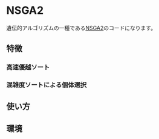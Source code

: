 # NSGA2

遺伝的アルゴリズムの一種である[NSGA2](https://ieeexplore.ieee.org/document/996017)のコードになります。

## 特徴
### 高速優越ソート

### 混雑度ソートによる個体選択

## 使い方


## 環境


